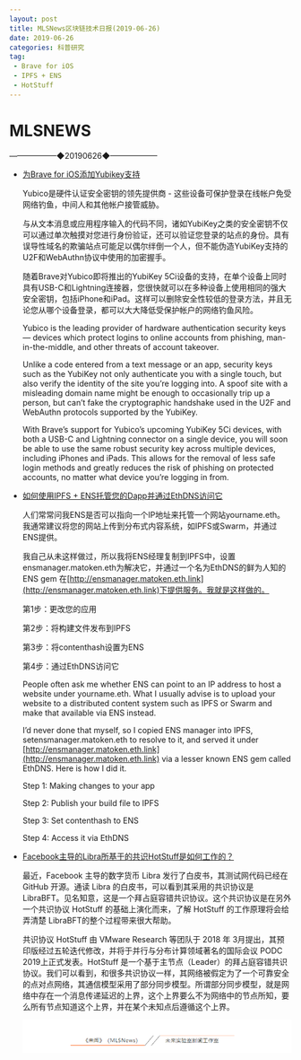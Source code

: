 ```yaml
---
layout: post
title: MLSNews区块链技术日报(2019-06-26)
date: 2019-06-26 
categories: 科普研究
tag:  
 - Brave for iOS
 - IPFS + ENS
 - HotStuff
--- 
```

# ​MLSNEWS

——————◆20190626◆——————
* [为Brave for iOS添加Yubikey支持](https://brave.com/ios-yubikey-support/?ref=tokendailyhttps://brave.com/ios-yubikey-support/?ref=tokendaily)

  Yubico是硬件认证安全密钥的领先提供商 - 这些设备可保护登录在线帐户免受网络钓鱼，中间人和其他帐户接管威胁。

  与从文本消息或应用程序输入的代码不同，诸如YubiKey之类的安全密钥不仅可以通过单次触摸对您进行身份验证，还可以验证您登录的站点的身份。具有误导性域名的欺骗站点可能足以偶尔绊倒一个人，但不能伪造YubiKey支持的U2F和WebAuthn协议中使用的加密握手。

  随着Brave对Yubico即将推出的YubiKey 5Ci设备的支持，在单个设备上同时具有USB-C和Lightning连接器，您很快就可以在多种设备上使用相同的强大安全密钥，包括iPhone和iPad。这样可以删除安全性较低的登录方法，并且无论您从哪个设备登录，都可以大大降低受保护帐户的网络钓鱼风险。

  Yubico is the leading provider of hardware authentication security keys — devices which protect logins to online accounts from phishing, man-in-the-middle, and other threats of account takeover.

  Unlike a code entered from a text message or an app, security keys such as the YubiKey not only authenticate you with a single touch, but also verify the identity of the site you’re logging into. A spoof site with a misleading domain name might be enough to occasionally trip up a person, but can’t fake the cryptographic handshake used in the U2F and WebAuthn protocols supported by the YubiKey.

  With Brave’s support for Yubico’s upcoming YubiKey 5Ci devices, with both a USB-C and Lightning connector on a single device, you will soon be able to use the same robust security key across multiple devices, including iPhones and iPads. This allows for the removal of less safe login methods and greatly reduces the risk of phishing on protected accounts, no matter what device you’re logging in from.
* [如何使用IPFS + ENS托管您的Dapp并通过EthDNS访问它](https://medium.com/the-ethereum-name-service/how-to-host-your-dapp-with-ipfs-ens-and-access-it-via-ethdns-c96046059d87)

  人们常常问我ENS是否可以指向一个IP地址来托管一个网站yourname.eth。我通常建议将您的网站上传到分布式内容系统，如IPFS或Swarm，并通过ENS提供。

  我自己从未这样做过，所以我将ENS经理复制到IPFS中，设置ensmanager.matoken.eth为解决它，并通过一个名为EthDNS的鲜为人知的ENS gem 在[http://ensmanager.matoken.eth.link](http://ensmanager.matoken.eth.link)下提供服务。我就是这样做的。

  第1步：更改您的应用
  
  第2步：将构建文件发布到IPFS

  第3步：将contenthash设置为ENS

  第4步：通过EthDNS访问它
  
  People often ask me whether ENS can point to an IP address to host a website under yourname.eth. What I usually advise is to upload your website to a distributed content system such as IPFS or Swarm and make that available via ENS instead.

  I’d never done that myself, so I copied ENS manager into IPFS, setensmanager.matoken.eth to resolve to it, and served it under [http://ensmanager.matoken.eth.link](http://ensmanager.matoken.eth.link) via a lesser known ENS gem called EthDNS. Here is how I did it.
  
  Step 1: Making changes to your app

  Step 2: Publish your build file to IPFS

  Step 3: Set contenthash to ENS

  Step 4: Access it via EthDNS
* [Facebook主导的Libra所基于的共识HotStuff是如何工作的？](https://mp.weixin.qq.com/s/TJNKUs8wRiFwoGikHRLgmg)

  最近，Facebook 主导的数字货币 Libra 发行了白皮书，其测试网代码已经在 GitHub 开源。通读 Libra 的白皮书，可以看到其采用的共识协议是 LibraBFT。见名知意，这是一个拜占庭容错共识协议。这个共识协议是在另外一个共识协议 HotStuff 的基础上演化而来，了解 HotStuff 的工作原理将会给弄清楚 LibraBFT的整个过程带来很大帮助。

  共识协议 HotStuff 由 VMware Research 等团队于 2018 年 3月提出，其预印版经过五轮迭代修改，并将于并行与分布计算领域著名的国际会议 PODC 2019上正式发表。HotStuff 是一个基于主节点（Leader）的拜占庭容错共识协议。我们可以看到，和很多共识协议一样，其网络被假定为了一个可靠安全的点对点网络，其通信模型采用了部分同步模型。所谓部分同步模型，就是网络中存在一个消息传递延迟的上界，这个上界要么不为网络中的节点所知，要么所有节点知道这个上界，并在某个未知点后遵循这个上界。
  
  ![](/image/footlogo.png)